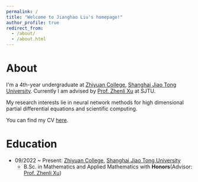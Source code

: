 ```yaml
---
permalink: /
title: "Welcome to Jianghao Liu's homepage!"
author_profile: true
redirect_from: 
  - /about/
  - /about.html
---
```


About
======
I'm a 4th-year undergraduate at [Zhiyuan College](https://en.zhiyuan.sjtu.edu.cn), [Shanghai Jiao Tong University](https://en.sjtu.edu.cn). Currently I am advised by [Prof. Zhenli Xu](https://math.sjtu.edu.cn/faculty/xuzl/) at SJTU.


My research interests lie in neural network methods for high dimensional partial differential equations and scientific computing.

You can find my CV [here](../assets/CV.pdf).


Education
====
- 09/2022 ~ Present: [Zhiyuan College](https://en.zhiyuan.sjtu.edu.cn), [Shanghai Jiao Tong University](https://en.sjtu.edu.cn)
  - B.Sc. in Mathematics and Applied Mathematics with **Honors**(Advisor: [Prof. Zhenli Xu](https://math.sjtu.edu.cn/faculty/xuzl/))


